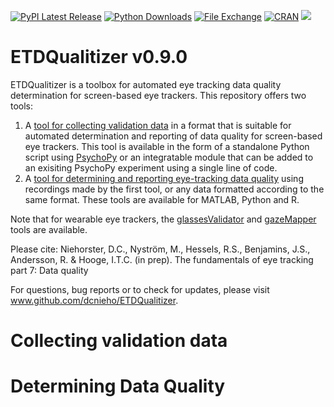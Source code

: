 [![PyPI Latest Release](https://img.shields.io/pypi/v/ETDQualitizer.svg)](https://pypi.org/project/ETDQualitizer/)
[![Python Downloads](https://static.pepy.tech/badge/ETDQualitizer)](https://pepy.tech/project/ETDQualitizer)
[![File Exchange](https://www.mathworks.com/matlabcentral/images/matlab-file-exchange.svg)](https://se.mathworks.com/matlabcentral/fileexchange/181328-etdqualitizer)
[![CRAN](https://www.r-pkg.org/badges/version/ETDQualitizer?color=green)](https://cran.r-project.org/package=ETDQualitizer)
[![](http://cranlogs.r-pkg.org/badges/grand-total/ETDQualitizer?color=green)](https://cran.r-project.org/package=ETDQualitizer)

# ETDQualitizer v0.9.0
ETDQualitizer is a toolbox for automated eye tracking data quality determination for screen-based eye trackers. This repository offers two tools:
1. A [tool for collecting validation data](#collecting-validation-data) in a format that is suitable for automated determination and reporting of data quality for screen-based eye trackers. This tool is available in the form of a standalone Python script using [PsychoPy](https://www.psychopy.org/) or an integratable module that can be added to an exisiting PsychoPy experiment using a single line of code.
2. A [tool for determining and reporting eye-tracking data quality](#determining-data-quality) using recordings made by the first tool, or any data formatted according to the same format. These tools are available for MATLAB, Python and R.

Note that for wearable eye trackers, the [glassesValidator](https://github.com/dcnieho/glassesValidator) and [gazeMapper](https://github.com/dcnieho/gazeMapper) tools are available.

Please cite:
Niehorster, D.C., Nyström, M., Hessels, R.S., Benjamins, J.S., Andersson, R. & Hooge, I.T.C. (in prep). The fundamentals of eye tracking part 7: Data quality

For questions, bug reports or to check for updates, please visit
www.github.com/dcnieho/ETDQualitizer.

# Collecting validation data

# Determining Data Quality
